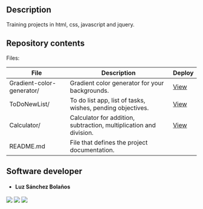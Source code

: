 ## Description
Training projects in html, css, javascript and jquery.

## Repository contents
Files:

|   **File**   |   **Description**   |   **Deploy**
| -------------- | --------------------- | ------------------ |
|Gradient-color-generator/ | Gradient color generator for your backgrounds. | [View](https://zulsb.github.io/html-css-javascript-jquery/Gradient-color-generator/index.html)
|ToDoNewList/ | To do list app, list of tasks, wishes, pending objectives. | [View](https://zulsb.github.io/html-css-javascript-jquery/ToDoNewList/index.html)
|Calculator/ | Calculator for addition, subtraction, multiplication and division. | [View](https://zulsb.github.io/html-css-javascript-jquery/Calculator)
|README.md | File that defines the project documentation. |

## Software developer

* #### Luz Sánchez Bolaños
[<img src="https://img.shields.io/badge/LuzSanchez-%230077B5.svg?&style=flat-square&logo=linkedin&logoColor=white"/>](https://www.linkedin.com/in/luzsanchezb/)
[<img src="https://img.shields.io/badge/@LuzSanchezB-%231da1f2.svg?&style=flat-square&logo=twitter&logoColor=white"/>](https://twitter.com/LuzSanchezB)
[<img src="https://img.shields.io/badge/zulsb-332B40?&style=flat-square&logo=Github&logoColor=white"/>](https://github.com/zulsb)